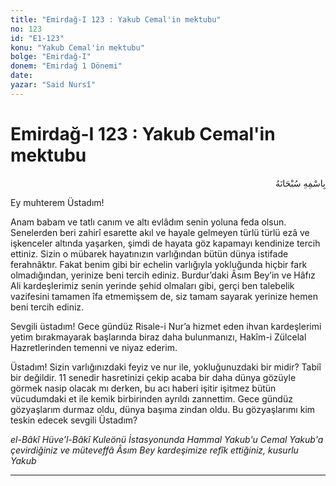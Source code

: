 ```yaml
---
title: "Emirdağ-I 123 : Yakub Cemal'in mektubu"
no: 123
id: "E1-123"
konu: "Yakub Cemal'in mektubu"
bolge: "Emirdağ-I"
donem: "Emirdağ 1 Dönemi"
date: 
yazar: "Said Nursî"
---
```


# Emirdağ-I 123 : Yakub Cemal'in mektubu

<p class="arabic" dir="rtl" title="Meal: “Her türlü noksan sıfatlardan yüce olan Allah’ın adıyla.”">بِاسْمِهِ سُبْحَانَهُ</p>

Ey muhterem Üstadım!

Anam babam ve tatlı canım ve altı evlâdım senin yoluna feda olsun. Senelerden beri zahirî esarette akıl ve hayale gelmeyen türlü türlü ezâ ve işkenceler altında yaşarken, şimdi de hayata göz kapamayı kendinize tercih ettiniz. Sizin o mübarek hayatınızın varlığından bütün dünya istifade ferahnâktır. Fakat benim gibi bir echelin varlığıyla yokluğunda hiçbir fark olmadığından, yerinize beni tercih ediniz. Burdur’daki Âsım Bey’in ve Hâfız Ali kardeşlerimiz senin yerinde şehid olmaları gibi, gerçi ben talebelik vazifesini tamamen îfa etmemişsem de, siz tamam sayarak yerinize hemen beni tercih ediniz.

Sevgili üstadım! Gece gündüz Risale-i Nur’a hizmet eden ihvan kardeşlerimi yetim bırakmayarak başlarında biraz daha bulunmanızı, Hakîm-i Zülcelal Hazretlerinden temenni ve niyaz ederim.

Üstadım! Sizin varlığınızdaki feyiz ve nur ile, yokluğunuzdaki bir midir? Tabiî bir değildir. 11 senedir hasretinizi çekip acaba bir daha dünya gözüyle görmek nasip olacak mı derken, bu acı haberi işitir işitmez bütün vücudumdaki et ile kemik birbirinden ayrıldı zannettim. Gece gündüz gözyaşlarım durmaz oldu, dünya başıma zindan oldu. Bu gözyaşlarımı kim teskin edecek sevgili Üstadım?

*el-Bâkî Hüve’l-Bâkî*
*Kuleönü İstasyonunda Hammal Yakub'u Cemal Yakub'a çevirdiğiniz*
*ve müteveffâ Âsım Bey kardeşimize refîk ettiğiniz,*
*kusurlu Yakub*

***

